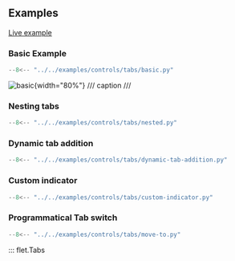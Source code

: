 ## Examples

[Live example](https://flet-controls-gallery.fly.dev/layout/tabs)

### Basic Example

```python
--8<-- "../../examples/controls/tabs/basic.py"
```

![basic](../examples/controls/tabs/media/basic.gif){width="80%"}
/// caption
///

### Nesting tabs

```python
--8<-- "../../examples/controls/tabs/nested.py"
```

### Dynamic tab addition

```python
--8<-- "../../examples/controls/tabs/dynamic-tab-addition.py"
```

### Custom indicator

```python
--8<-- "../../examples/controls/tabs/custom-indicator.py"
```

### Programmatical Tab switch

```python
--8<-- "../../examples/controls/tabs/move-to.py"
```

::: flet.Tabs
